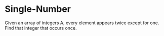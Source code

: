 # Single-Number
Given an array of integers A, every element appears twice except for one. Find that integer that occurs once.
